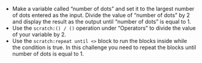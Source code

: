 - Make a variable called “number of dots” and set it to the largest number of dots entered as the input. Divide the value of “number of dots” by 2 and display the result as the output until “number of dots” is equal to 1.
- Use the `scratch:() / ()` operation under “Operators” to divide the value of your variable by 2.
- Use the `scratch:repeat until <>` block to run the blocks inside while the condition is true. In this challenge you need to repeat the blocks until number of dots is equal to 1.